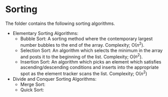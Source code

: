# Sorting

The folder contains the following sorting algorithms.

*   Elementary Sorting Algorithms:
    *   Bubble Sort: A sorting method where the contemporary largest number bubbles to the end of the array. Complexity; O($n^2$).
    *   Selection Sort: An algorithm which selects the minimum in the array and posts it to the beginning of the list. Complexity; O($n^2$).
    *   Insertion Sort: An algorithm which picks an element which satisfies ascending/descending conditions and inserts into the appropriate spot as the element tracker scans the list. Complexity; O($n^2$)
*   Divide and Conquer Sorting Algorithms:
    *   Merge Sort:
    *   Quick Sort:



